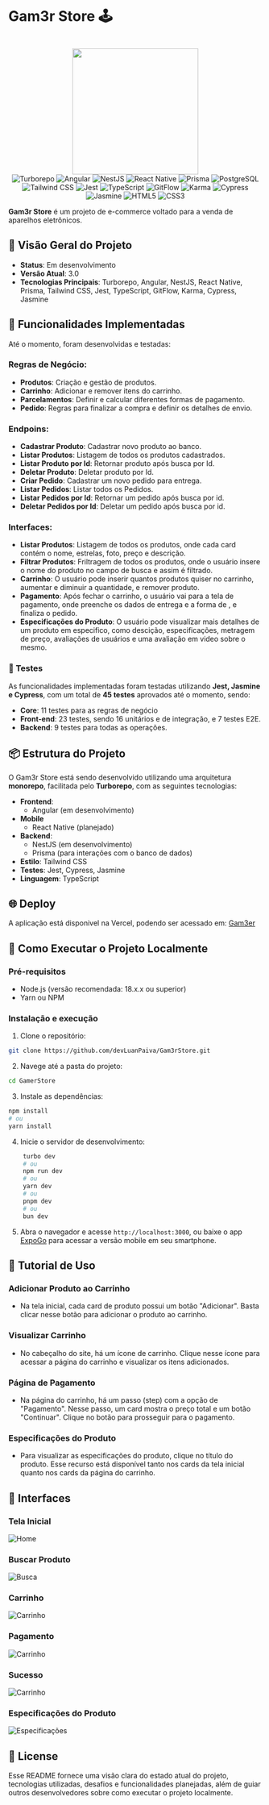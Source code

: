 # Gam3r Store 🕹️

<div align="center">
  
</br>

<img src="https://ik.imagekit.io/p0mm3nebo/gameStore/logo.png?updatedAt=1750013857979" width="250px">

</br>

  <div data-badges>
  <img src="https://img.shields.io/badge/turborepo-%23000000.svg?style=for-the-badge&logo=turborepo&logoColor=white" alt="Turborepo" />
  <img src="https://img.shields.io/badge/angular-%23DD0031.svg?style=for-the-badge&logo=angular&logoColor=white" alt="Angular" />
  <img src="https://img.shields.io/badge/nestjs-%23E0234E.svg?style=for-the-badge&logo=nestjs&logoColor=white" alt="NestJS" />
  <img src="https://img.shields.io/badge/react%20native-%2320232a.svg?style=for-the-badge&logo=react&logoColor=%2361DAFB" alt="React Native" />
  <img src="https://img.shields.io/badge/prisma-%232D3748.svg?style=for-the-badge&logo=prisma&logoColor=white" alt="Prisma" />
  <img src="https://img.shields.io/badge/postgresql-%23336791.svg?style=for-the-badge&logo=postgresql&logoColor=white" alt="PostgreSQL" />
  <img src="https://img.shields.io/badge/tailwindcss-%2338B2AC.svg?style=for-the-badge&logo=tailwind-css&logoColor=white" alt="Tailwind CSS" />
  <img src="https://img.shields.io/badge/jest-%23C21325.svg?style=for-the-badge&logo=jest&logoColor=white" alt="Jest" />
  <img src="https://img.shields.io/badge/typescript-%23007ACC.svg?style=for-the-badge&logo=typescript&logoColor=white" alt="TypeScript" />
  <img src="https://img.shields.io/badge/gitflow-%23F05032.svg?style=for-the-badge&logo=git&logoColor=white" alt="GitFlow" />
  <img src="https://img.shields.io/badge/karma-%23D04A36.svg?style=for-the-badge&logo=karma&logoColor=white" alt="Karma" />
  <img src="https://img.shields.io/badge/cypress-%23172a3a.svg?style=for-the-badge&logo=cypress&logoColor=white" alt="Cypress" />
  <img src="https://img.shields.io/badge/jasmine-%238A4182.svg?style=for-the-badge&logo=jasmine&logoColor=white" alt="Jasmine" />
  <img src="https://img.shields.io/badge/html5-%23e34f26.svg?style=for-the-badge&logo=html5&logoColor=white" alt="HTML5" />
  <img src="https://img.shields.io/badge/css3-%231572b6.svg?style=for-the-badge&logo=css3&logoColor=white" alt="CSS3" />
</div>

</div>


**Gam3r Store** é um projeto de e-commerce voltado para a venda de aparelhos eletrônicos.

## 🚀 Visão Geral do Projeto

- **Status**: Em desenvolvimento
- **Versão Atual**: 3.0
- **Tecnologias Principais**: Turborepo, Angular, NestJS, React Native, Prisma, Tailwind CSS, Jest, TypeScript, GitFlow, Karma, Cypress, Jasmine

## 🔧 Funcionalidades Implementadas

Até o momento, foram desenvolvidas e testadas:
### Regras de Negócio:
- **Produtos**: Criação e gestão de produtos.
- **Carrinho**: Adicionar e remover itens do carrinho.
- **Parcelamentos**: Definir e calcular diferentes formas de pagamento.
- **Pedido**: Regras para finalizar a compra e definir os detalhes de envio.

### Endpoins:
- **Cadastrar Produto**: Cadastrar novo produto ao banco.
- **Listar Produtos**: Listagem de todos os produtos cadastrados.
- **Listar Produto por Id**: Retornar produto após busca por Id.
- **Deletar Produto**: Deletar produto por Id.
- **Criar Pedido**: Cadastrar um novo pedido para entrega.
- **Listar Pedidos**: Listar todos os Pedidos.
- **Listar Pedidos por Id**: Retornar um pedido após busca por id.
- **Deletar Pedidos por Id**: Deletar um pedido após busca por id.

### Interfaces:
- **Listar Produtos**: Listagem de todos os produtos, onde cada card contém o nome, estrelas, foto, preço e descrição.
- **Filtrar Produtos**: Friltragem de todos os produtos, onde o usuário insere o nome do produto no campo de busca e assim é filtrado.
- **Carrinho**: O usuário pode inserir quantos produtos quiser no carrinho, aumentar e diminuir a quantidade, e remover produto.
- **Pagamento**: Após fechar o carrinho, o usuário vai para a tela de pagamento, onde preenche os dados de entrega e a forma de , e finaliza o pedido.
- **Especificações do Produto**: O usuário pode visualizar mais detalhes de um produto em especifico, como descição, especificações, metragem de preço, avaliações de usuários e uma avaliação em video sobre o mesmo.

### 🧪 Testes

As funcionalidades implementadas foram testadas utilizando **Jest, Jasmine e Cypress**, com um total de **45 testes** aprovados até o momento, sendo:
- **Core**: 11 testes para as regras de negócio
- **Front-end**: 23 testes, sendo 16 unitários e de integração, e 7 testes E2E.
- **Backend**: 9 testes para todas as operações.

## 📦 Estrutura do Projeto

O Gam3r Store está sendo desenvolvido utilizando uma arquitetura **monorepo**, facilitada pelo **Turborepo**, com as seguintes tecnologias:

- **Frontend**: 
  - Angular (em desenvolvimento)
- **Mobile**
  - React Native (planejado)
- **Backend**: 
  - NestJS (em desenvolvimento)
  - Prisma (para interações com o banco de dados)
- **Estilo**: Tailwind CSS
- **Testes**: Jest, Cypress, Jasmine
- **Linguagem**: TypeScript

## 🌐 Deploy
A aplicação está disponivel na Vercel, podendo ser acessado em: [Gam3er](https://game-api-beta.vercel.app)

## 📂 Como Executar o Projeto Localmente

### Pré-requisitos

- Node.js (versão recomendada: 18.x.x ou superior)
- Yarn ou NPM

### Instalação e execução
1. Clone o repositório:
```sh
git clone https://github.com/devLuanPaiva/Gam3rStore.git
```
2. Navege até a pasta do projeto:
```sh
cd GamerStore
```
3. Instale as dependências:
```bash
npm install
# ou 
yarn install
```
4. Inicie o servidor de desenvolvimento:

```bash
    turbo dev
    # ou
    npm run dev
    # ou
    yarn dev
    # ou
    pnpm dev
    # ou
    bun dev
```
5. Abra o navegador e acesse `http://localhost:3000`, ou baixe o app [ExpoGo](https://expo.dev/go) para acessar a versão mobile em seu smartphone.

## 🎲 Tutorial de Uso

### Adicionar Produto ao Carrinho
- Na tela inicial, cada card de produto possui um botão "Adicionar". Basta clicar nesse botão para adicionar o produto ao carrinho.

### Visualizar Carrinho
- No cabeçalho do site, há um ícone de carrinho. Clique nesse ícone para acessar a página do carrinho e visualizar os itens adicionados.

### Página de Pagamento
- Na página do carrinho, há um passo (step) com a opção de "Pagamento". Nesse passo, um card mostra o preço total e um botão "Continuar". Clique no botão para prosseguir para o pagamento.

### Especificações do Produto
- Para visualizar as especificações do produto, clique no título do produto. Esse recurso está disponível tanto nos cards da tela inicial quanto nos cards da página do carrinho.


## 🌌 Interfaces
### Tela Inicial
![Home](https://i.ibb.co/9VBsD6H/Captura-de-tela-2024-10-30-142933.png)

### Buscar Produto
![Busca](https://i.ibb.co/vZJ2nnp/Captura-de-tela-2024-10-30-142946.png)

### Carrinho
![Carrinho](https://i.ibb.co/gv9nmkJ/Captura-de-tela-2024-11-04-160655.png)

### Pagamento
![Carrinho](https://i.ibb.co/9ypBmsW/Captura-de-tela-2024-11-04-160912.png)

### Sucesso
![Carrinho](https://i.ibb.co/30nRP0M/Captura-de-tela-2024-11-04-160933.png)

### Especificações do Produto
![Especificações](https://i.ibb.co/WN92RzT/Captura-de-tela-2024-11-08-163649.png)

## 🧾 License
Esse README fornece uma visão clara do estado atual do projeto, tecnologias utilizadas, desafios e funcionalidades planejadas, além de guiar outros desenvolvedores sobre como executar o projeto localmente.
